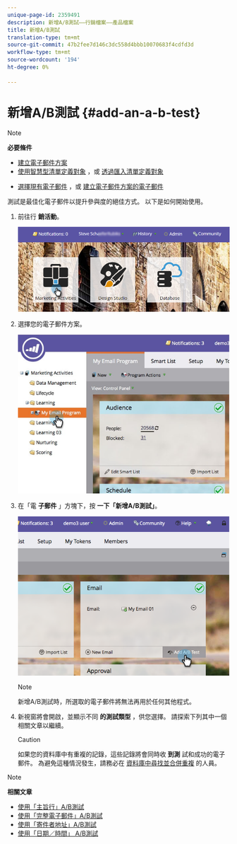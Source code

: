 ```yaml
---
unique-page-id: 2359491
description: 新增A/B測試——行銷檔案——產品檔案
title: 新增A/B測試
translation-type: tm+mt
source-git-commit: 47b2fee7d146c3dc558d4bbb10070683f4cdfd3d
workflow-type: tm+mt
source-wordcount: '194'
ht-degree: 0%

---
```



# 新增A/B測試 {#add-an-a-b-test}

>[!NOTE]
>
>**必要條件**
>
>* [建立電子郵件方案](../../../../../product-docs/email-marketing/email-programs/creating-an-email-program/create-an-email-program.md)
>* [使用智慧型清單定義對象](../../../../../product-docs/email-marketing/email-programs/managing-people-in-email-programs/define-an-audience-with-a-smart-list.md) ，或 [透過匯入清單定義對象](../../../../../product-docs/email-marketing/email-programs/managing-people-in-email-programs/define-an-audience-by-importing-a-list.md)

   >
   >
* [選擇現有電子郵件](../../../../../product-docs/email-marketing/email-programs/email-program-actions/choose-an-existing-email.md) ，或 [建立電子郵件方案的電子郵件](../../../../../product-docs/email-marketing/email-programs/email-program-actions/create-an-email-for-an-email-program.md)

>



測試是最佳化電子郵件以提升參與度的絕佳方式。 以下是如何開始使用。

1. 前往行 **銷活動**。

   ![](assets/login-marketing-activities.png)

1. 選擇您的電子郵件方案。

   ![](assets/selectemailprogram.jpg)

1. 在「電 **子郵件** 」方塊下，按 **一下「新增A/B測試」**。

   ![](assets/image2014-9-12-14-3a39-3a29.png)

   >[!NOTE]
   >
   >新增A/B測試時，所選取的電子郵件將無法再用於任何其他程式。

1. 新視窗將會開啟，並顯示不同 **的測試類型** ，供您選擇。 請探索下列其中一個相關文章以繼續。

   >[!CAUTION]
   >
   >如果您的資料庫中有重複的記錄，這些記錄將會同時收 **到測** 試和成功的電子郵件。 為避免這種情況發生，請務必在 [資料庫中尋找並合併重複](http://docs.marketo.com/x/G4EI) 的人員。

>[!NOTE]
>
>**相關文章**
>
>* [使用「主旨行」A/B測試](use-subject-line-a-b-testing.md)
>* [使用「完整電子郵件」A/B測試](use-whole-email-a-b-testing.md)
>* [使用「寄件者地址」A/B測試](use-from-address-a-b-testing.md)
>* [使用「日期／時間」 A/B測試](use-date-time-a-b-testing.md)

>



